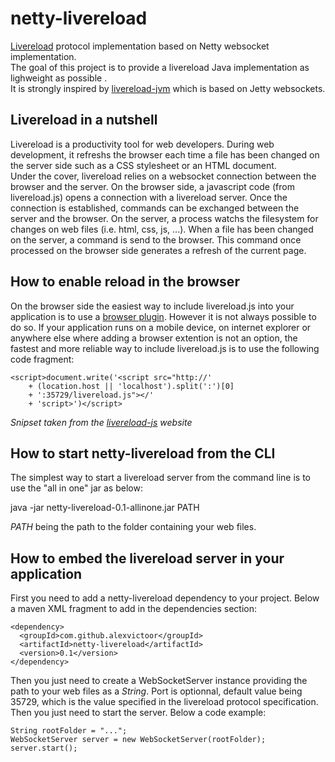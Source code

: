 netty-livereload
================

[Livereload](http://livereload.com/) protocol implementation based on Netty websocket implementation.  
The goal of this project is to provide a livereload Java implementation as lighweight as possible .  
It is strongly inspired by [livereload-jvm](https://github.com/davidB/livereload-jvm) which is based on Jetty websockets.  

Livereload in a nutshell
----------------
Livereload is a productivity tool  for web developers. During web development, it refreshs the browser each time a file has been changed on the server side such as a CSS stylesheet or an HTML document.  
Under the cover, livereload relies on a websocket connection between the browser and the server. On the browser side, a javascript code (from livereload.js) opens a connection with a livereload server. Once the connection is established, commands can be exchanged between the server and the browser. On the server, a process watchs the filesystem for changes on web files (i.e. html, css, js, ...). When a file has been changed on the server, a command is send to the browser. This command once processed on the browser side generates a refresh of the current page.

How to enable reload in the browser
--------------
On the browser side the easiest way to include livereload.js into your application is to use a [browser plugin](http://feedback.livereload.com/knowledgebase/articles/86242-how-do-i-install-and-use-the-browser-extensions-).
However it is not always possible to do so. If your application runs on a mobile device, on internet explorer or anywhere else where adding a browser extention is not an option, the fastest and more reliable way to include livereload.js is to use the following code fragment:

    <script>document.write('<script src="http://'
        + (location.host || 'localhost').split(':')[0]
        + ':35729/livereload.js"></'
        + 'script>')</script>

*Snipset taken from the [livereload-js](https://github.com/livereload/livereload-js) website*


How to start netty-livereload from the CLI
------------------
The simplest way to start a livereload server from the command line is to use the "all in one" jar as below:

  java -jar netty-livereload-0.1-allinone.jar PATH
  
*PATH* being the path to the folder containing your web files.

How to embed the livereload server in your application
--------------------------
First you need to add a netty-livereload dependency to your project. Below a maven XML fragment to add in the dependencies section:

    <dependency>
      <groupId>com.github.alexvictoor</groupId>
      <artifactId>netty-livereload</artifactId>
      <version>0.1</version>
    </dependency>

Then you just need to create a WebSocketServer instance providing the path to your web files as a *String*. Port is optionnal, default value being 35729, which is the value specified in the livereload protocol specification.  
Then you just need to start the server. Below a code example:

    String rootFolder = "...";
    WebSocketServer server = new WebSocketServer(rootFolder);
    server.start();
    
